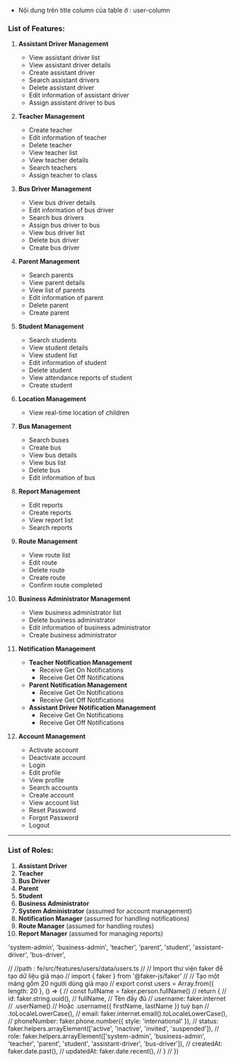 - Nội dung trên title column của table ở : user-column

### **List of Features:**
1. **Assistant Driver Management**
   - View assistant driver list
   - View assistant driver details
   - Create assistant driver
   - Search assistant drivers
   - Delete assistant driver
   - Edit information of assistant driver
   - Assign assistant driver to bus

2. **Teacher Management**
   - Create teacher
   - Edit information of teacher
   - Delete teacher
   - View teacher list
   - View teacher details
   - Search teachers
   - Assign teacher to class

3. **Bus Driver Management**
   - View bus driver details
   - Edit information of bus driver
   - Search bus drivers
   - Assign bus driver to bus
   - View bus driver list
   - Delete bus driver
   - Create bus driver

4. **Parent Management**
   - Search parents
   - View parent details
   - View list of parents
   - Edit information of parent
   - Delete parent
   - Create parent

5. **Student Management**
   - Search students
   - View student details
   - View student list
   - Edit information of student
   - Delete student
   - View attendance reports of student
   - Create student

6. **Location Management**
   - View real-time location of children

7. **Bus Management**
   - Search buses
   - Create bus
   - View bus details
   - View bus list
   - Delete bus
   - Edit information of bus

8. **Report Management**
   - Edit reports
   - Create reports
   - View report list
   - Search reports

9. **Route Management**
   - View route list
   - Edit route
   - Delete route
   - Create route
   - Confirm route completed

10. **Business Administrator Management**
    - View business administrator list
    - Delete business administrator
    - Edit information of business administrator
    - Create business administrator

11. **Notification Management**
    - **Teacher Notification Management**
      - Receive Get On Notifications
      - Receive Get Off Notifications
    - **Parent Notification Management**
      - Receive Get On Notifications
      - Receive Get Off Notifications
    - **Assistant Driver Notification Management**
      - Receive Get On Notifications
      - Receive Get Off Notifications

12. **Account Management**
    - Activate account
    - Deactivate account
    - Login
    - Edit profile
    - View profile
    - Search accounts
    - Create account
    - View account list
    - Reset Password
    - Forgot Password
    - Logout

---

### **List of Roles:**
1. **Assistant Driver**
2. **Teacher**
3. **Bus Driver**
4. **Parent**
5. **Student**
6. **Business Administrator**
7. **System Administrator** (assumed for account management)
8. **Notification Manager** (assumed for handling notifications)
9. **Route Manager** (assumed for handling routes)
10. **Report Manager** (assumed for managing reports)

   'system-admin',
      'business-admin',
      'teacher',
      'parent',
      'student',
      'assistant-driver',
      'bus-driver',




// //path : fe/src/features/users/data/users.ts
// // Import thư viện faker để tạo dữ liệu giả mạo
// import { faker } from '@faker-js/faker'
// // Tạo một mảng gồm 20 người dùng giả mạo
// export const users = Array.from({ length: 20 }, () => {
//   const fullName = faker.person.fullName()
//   return {
//     id: faker.string.uuid(),
//     fullName, // Tên đầy đủ
//     username: faker.internet
//       .userName() // Hoặc .username({ firstName, lastName }) tuỳ bạn
//       .toLocaleLowerCase(),
//     email: faker.internet.email().toLocaleLowerCase(),
//     phoneNumber: faker.phone.number({ style: 'international' }),
//     status: faker.helpers.arrayElement(['active', 'inactive', 'invited', 'suspended']),
//     role: faker.helpers.arrayElement(['system-admin', 'business-admin', 'teacher', 'parent', 'student', 'assistant-driver', 'bus-driver']),
//     createdAt: faker.date.past(),
//     updatedAt: faker.date.recent(),
//   }
// })
